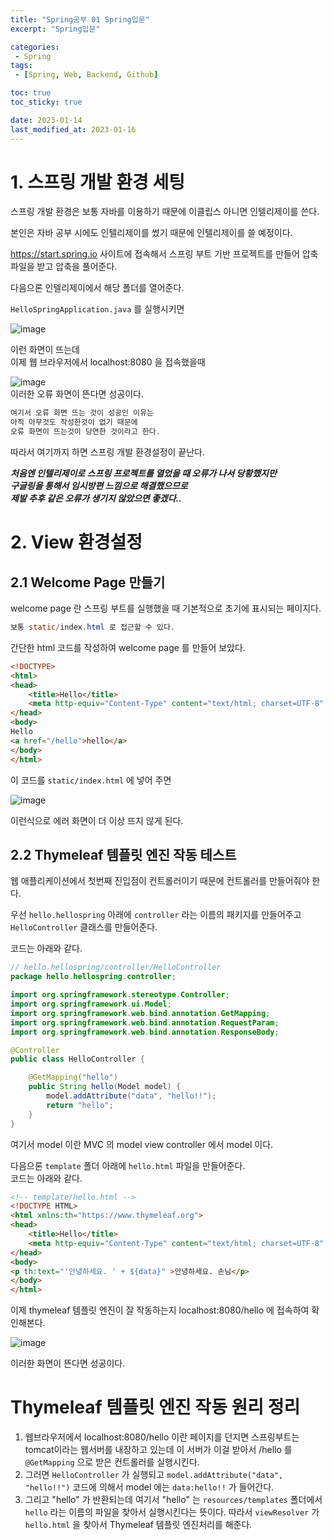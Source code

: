 ```yaml
---
title: "Spring공부 01 Spring입문"
excerpt: "Spring입문"

categories:
 - Spring
tags:
 - [Spring, Web, Backend, Github]

toc: true
toc_sticky: true

date: 2023-01-14
last_modified_at: 2023-01-16
---
```


# 1. 스프링 개발 환경 세팅

스프링 개발 환경은 보통 자바를 이용하기 때문에 이클립스 아니면 인텔리제이를 쓴다.  

본인은 자바 공부 시에도 인텔리제이를 썼기 때문에 인텔리제이를 쓸 예정이다.  

https://start.spring.io 사이트에 접속해서 스프링 부트 기반 프로젝트를 만들어 압축파일을 받고 압축을 풀어준다.    

다음으론 인텔리제이에서 해당 폴더를 열어준다.  

`HelloSpringApplication.java` 를 실행시키면  

![image](https://user-images.githubusercontent.com/50610894/212460124-b245c21d-16fb-4016-9a61-175100fd266a.png)  

이런 화면이 뜨는데  
이제 웹 브라우저에서 localhost:8080 을 접속했을때 

![image](https://user-images.githubusercontent.com/50610894/212460166-cd986db9-4529-4dbe-94c3-32b64f1363a3.png)  
이러한 오류 화면이 뜬다면 성공이다.

```java
여기서 오류 화면 뜨는 것이 성공인 이유는 
아직 아무것도 작성한것이 없기 때문에  
오류 화면이 뜨는것이 당연한 것이라고 한다. 
```

따라서 여기까지 하면 스프링 개발 환경설정이 끝난다.

_**처음엔 인텔리제이로 스프링 프로젝트를 열었을 때 오류가 나서 당황했지만**_  
_**구글링을 통해서 임시방편 느낌으로 해결했으므로**_  
_**제발 추후 같은 오류가 생기지 않았으면 좋겠다..**_

# 2. View 환경설정

## 2.1 Welcome Page 만들기
welcome page 란 스프링 부트를 실행했을 때 기본적으로 초기에 표시되는 페이지다.
```java
보통 static/index.html 로 접근할 수 있다.
```
간단한 html 코드를 작성하여 welcome page 를 만들어 보았다.
```html
<!DOCTYPE>
<html>
<head>
    <title>Hello</title>
    <meta http-equiv="Content-Type" content="text/html; charset=UTF-8" />
</head>
<body>
Hello
<a href="/hello">hello</a>
</body>
</html>
```
이 코드를 `static/index.html` 에 넣어 주면

![image](https://user-images.githubusercontent.com/50610894/212611558-0e0ca41b-5d02-4774-a071-02d4acde7a41.png)

이런식으로 에러 화면이 더 이상 뜨지 않게 된다.

## 2.2 Thymeleaf 템플릿 엔진 작동 테스트

웹 애플리케이션에서 첫번째 진입점이 컨트롤러이기 때문에 컨트롤러를 만들어줘야 한다.  

우선 `hello.hellospring` 아래에 `controller` 라는 이름의 패키지를 만들어주고 `HelloController` 클래스를 만들어준다.  

코드는 아래와 같다.

```java
// hello.hellospring/controller/HelloController
package hello.hellospring.controller;

import org.springframework.stereotype.Controller;
import org.springframework.ui.Model;
import org.springframework.web.bind.annotation.GetMapping;
import org.springframework.web.bind.annotation.RequestParam;
import org.springframework.web.bind.annotation.ResponseBody;

@Controller
public class HelloController {

    @GetMapping("hello")
    public String hello(Model model) {
        model.addAttribute("data", "hello!!");
        return "hello";
    }
}
```
여기서 model 이란 MVC 의 model view controller 에서 model 이다.

다음으론 `template` 폴더 아래에 `hello.html` 파일을 만들어준다.  
코드는 아래와 같다.
```html 
<!-- template/hello.html -->
<!DOCTYPE HTML>
<html xmlns:th="https://www.thymeleaf.org">
<head>
    <title>Hello</title>
    <meta http-equiv="Content-Type" content="text/html; charset=UTF-8" />
</head>
<body>
<p th:text="'안녕하세요. ' + ${data}" >안녕하세요. 손님</p>
</body>
</html>
```
이제 thymeleaf 템플릿 엔진이 잘 작동하는지 localhost:8080/hello 에 접속하여 확인해본다.

![image](https://user-images.githubusercontent.com/50610894/212613497-258a639e-384f-4e7a-89af-eeacf4003a6e.png)

이러한 화면이 뜬다면 성공이다.

# Thymeleaf 템플릿 엔진 작동 원리 정리

1. 웹브라우저에서 localhost:8080/hello 이란 페이지를 던지면 스프링부트는 tomcat이라는 웹서버를 내장하고 있는데 이 서버가 이걸 받아서 /hello 를 `@GetMapping` 으로 받은 컨트롤러를 실행시킨다.
2. 그러면 `HelloController` 가 실행되고 `model.addAttribute("data", "hello!!")` 코드에 의해서 model 에는 `data:hello!!` 가 들어간다.  
3. 그리고 "hello" 가 반환되는데 여기서 "hello" 는 `resources/templates` 폴더에서 `hello` 라는 이름의 파일을 찾아서 실행시킨다는 뜻이다. 따라서 `viewResolver` 가 `hello.html` 을 찾아서 Thymeleaf 템플릿 엔진처리를 해준다.